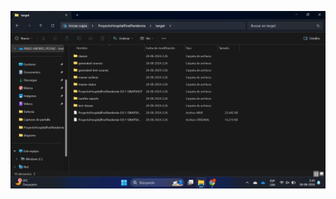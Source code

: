 ![Descripción de la Imagen](https://github.com/pilo1987/DesafioSpringBoot2-Hospital/blob/main/Captura%20de%20pantalla%20Proyecto%20Hospital.png?raw=true)
